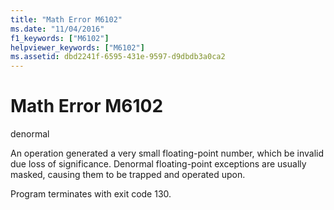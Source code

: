 ```yaml
---
title: "Math Error M6102"
ms.date: "11/04/2016"
f1_keywords: ["M6102"]
helpviewer_keywords: ["M6102"]
ms.assetid: dbd2241f-6595-431e-9597-d9dbdb3a0ca2
---
```

# Math Error M6102

denormal

An operation generated a very small floating-point number, which be invalid due loss of significance. Denormal floating-point exceptions are usually masked, causing them to be trapped and operated upon.

Program terminates with exit code 130.
